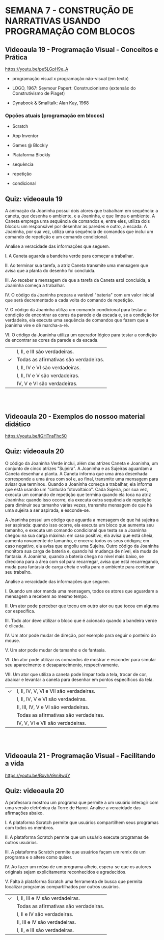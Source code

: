 # SEMANA 7 - CONSTRUÇÃO DE NARRATIVAS USANDO PROGRAMAÇÃO COM BLOCOS


## Videoaula 19 - Programação Visual - Conceitos e Prática
https://youtu.be/pe5LGpH9e_A

- programação visual x programação não-visual (em texto)

- LOGO, 1967: Seymour Papert: Construcionismo (extensão do Construtivismo de Piaget)
- Dynabook & Smalltalk: Alan Kay, 1968

### Opções atuais  (programação em blocos)
- Scratch
- App Inventor
- Games @ Blockly
- Plataforma Blockly


- sequência
- repetição
- condicional


## Quiz: videoaula 19
A animação da Joaninha possui dois atores que trabalham em sequência: a caneta, que desenha o ambiente, e a Joaninha, e que limpa o ambiente. A Caneta emprega uma sequência de comandos e, entre eles, utiliza dois blocos: um responsável por desenhar as paredes e outro, a escada. A Joaninha, por sua vez, utiliza uma sequência de comandos que inclui um comando de repetição e um comando condicional.

Analise a veracidade das informações que seguem.

I. A Caneta aguarda a bandeira verde para começar a trabalhar.

II. Ao terminar sua tarefa, a atriz Caneta transmite uma mensagem que avisa que a planta do desenho foi concluída.

III. Ao receber a mensagem de que a tarefa da Caneta está concluída, a Joaninha começa a trabalhar.

IV. O código da Joaninha prepara a variável "bateria" com um valor inicial que será decrementado a cada volta do comando de repetição.

V. O código da Joaninha utiliza um comando condicional para testar a condição de encontrar as cores da parede e da escada e, se a condição for verdadeira, ela executa uma sequência de comandos que fazem que a joaninha vire e dê marcha-a-ré.

VI. O código da Joaninha utiliza um operador lógico para testar a condição de encontrar as cores da parede e da escada.

|   |    |
|:---|:---|
|  | I, II, e III são verdadeiras. |
| &check; | Todas as afirmativas são verdadeiras. |
|  | I, II, IV e VI são verdadeiras. |
|  | I, II, IV e V são verdadeiras. |
|  | IV, V e VI são verdadeiras. |

<br><br>


## Videoaula 20 - Exemplos do nossoo material didático
https://youtu.be/IGHTnsFhc50

## Quiz: videoaula 20
O código da Joaninha Verde inclui, além das atrizes Caneta e Joaninha, um conjunto de cinco atrizes "Sujeira". A Joaninha e as Sujeiras aguardam a Caneta desenhar a planta. A Caneta informa que uma área desenhada corresponde a uma área com sol e, ao final, transmite uma mensagem para avisar que terminou. Quando a Joaninha começa a trabalhar, ela informa que está usando um "cinturão fotovoltaico". Cada Sujeira, por sua vez, executa um comando de repetição que termina quando ela toca na atriz Joaninha: quando isso ocorre, ela executa outra sequência de repetição para diminuir seu tamanho várias vezes, transmite mensagem de que há uma sujeira a ser aspirada, e esconde-se.

A Joaninha possui um código que aguarda a mensagem de que há sujeira a ser aspirada: quando isso ocorre, ela executa um bloco que aumenta seu tamanho, e executa um comando condicional que testa se a Joaninha chegou na sua carga máxima: em caso positivo, ela avisa que está cheia, aumenta novamente de tamanho, e encerra todos os seus códigos; em caso negativo, ela avisa que engoliu uma Sujeira. Outro código da Joaninha monitora sua carga de bateria e, quando há mudança de nível, ela muda de fantasia. A Joaninha, quando a bateria chega no nível mais baixo, se direciona para a área com sol para recarregar, avisa que está recarregando, muda para fantasia de carga cheia e volta para o ambiente para continuar seu trabalho.

Analise a veracidade das informações que seguem.

I. Quando um ator manda uma mensagem, todos os atores que aguardam a mensagem a recebem ao mesmo tempo.

II. Um ator pode perceber que tocou em outro ator ou que tocou em alguma cor específica.

III. Todo ator deve utilizar o bloco que é acionado quando a bandeira verde é clicada.

IV. Um ator pode mudar de direção, por exemplo para seguir o ponteiro do mouse.

V. Um ator pode mudar de tamanho e de fantasia.

VI. Um ator pode utilizar os comandos de mostrar e esconder para simular seu aparecimento e desaparecimento, respectivamente.

VII. Um ator que utiliza a caneta pode limpar toda a tela, trocar de cor, abaixar e levantar a caneta para desenhar em pontos específicos da tela.

|   |    |
|:---|:---|
| &check; | I, II, IV, V, VI e VII são verdadeiras. |
|  | I, II, IV, V e VI são verdadeiras. |
|  | II, III, IV, V e VI são verdadeiras. |
|  | Todas as afirmativas são verdadeiras. |
|  | IV, V, VI e VII são verdadeiras. |

<br><br>


## Videoaula 21 - Programação Visual - Facilitando a vida
https://youtu.be/BxvhA9m8wdY

## Quiz: videoaula 20
A professora mostrou um programa que permite a um usuário interagir com uma versão eletrônica da Torre de Hanoi. Analise a veracidade das afirmações abaixo.

I. A plataforma Scratch permite que usuários compartilhem seus programas com todos os membros.

II. A plataforma Scratch permite que um usuário execute programas de outros usuários.

III. A plataforma Scratch permite que usuários façam um remix de um programa e o altere como quiser.

IV. Ao fazer um reúso de um programa alheio, espera-se que os autores originais sejam explicitamente reconhecidos e agradecidos.

V. Falta à plataforma Scratch uma ferramenta de busca que permita localizar programas compartilhados por outros usuários.

|   |    |
|:---|:---|
| &check; | I, II, III e IV são verdadeiras. |
|  | Todas as afirmativas são verdadeiras. |
|  | I, II e IV são verdadeiras. |
|  | II, III e IV são verdadeiras. |
|  | I, II, e III são verdadeiras. |